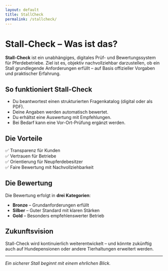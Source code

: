 ```yaml
---
layout: default
title: StallCheck
permalink: /stallcheck/
---
```


# Stall-Check – Was ist das?

**Stall-Check** ist ein unabhängiges, digitales Prüf- und Bewertungssystem für Pferdebetriebe. Ziel ist es, objektiv nachvollziehbar darzustellen, ob ein Stall grundlegende Anforderungen erfüllt – auf Basis offizieller Vorgaben und praktischer Erfahrung.

## So funktioniert Stall-Check

- Du beantwortest einen strukturierten Fragenkatalog (digital oder als PDF).
- Deine Angaben werden automatisch bewertet.
- Du erhältst eine Auswertung mit Empfehlungen.
- Bei Bedarf kann eine Vor-Ort-Prüfung ergänzt werden.

## Die Vorteile

✅ Transparenz für Kunden  
✅ Vertrauen für Betriebe  
✅ Orientierung für Neupferdebesitzer  
✅ Faire Bewertung mit Nachvollziehbarkeit

## Die Bewertung

Die Bewertung erfolgt in **drei Kategorien**:

- **Bronze** – Grundanforderungen erfüllt  
- **Silber** – Guter Standard mit klaren Stärken  
- **Gold** – Besonders empfehlenswerter Betrieb

## Zukunftsvision

Stall-Check wird kontinuierlich weiterentwickelt – und könnte zukünftig auch auf Hundepensionen oder andere Tierhaltungen erweitert werden.  

---

_Ein sicherer Stall beginnt mit einem ehrlichen Blick._
